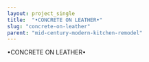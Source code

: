 ```yaml
---
layout: project_single
title:  "•CONCRETE ON LEATHER•"
slug: "concrete-on-leather"
parent: "mid-century-modern-kitchen-remodel"
---
```

•CONCRETE ON LEATHER•